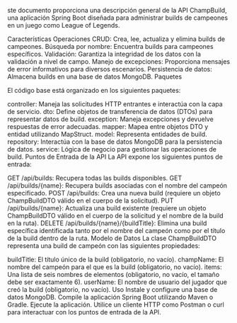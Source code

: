 ste documento proporciona una descripción general de la API ChampBuild, una aplicación Spring Boot diseñada para administrar builds de campeones en un juego como League of Legends.

Características
Operaciones CRUD: Crea, lee, actualiza y elimina builds de campeones.
Búsqueda por nombre: Encuentra builds para campeones específicos.
Validación: Garantiza la integridad de los datos con la validación a nivel de campo.
Manejo de excepciones: Proporciona mensajes de error informativos para diversos escenarios.
Persistencia de datos: Almacena builds en una base de datos MongoDB.
Paquetes

El código base está organizado en los siguientes paquetes:

controller: Maneja las solicitudes HTTP entrantes e interactúa con la capa de servicio.
dto: Define objetos de transferencia de datos (DTOs) para representar datos de build.
exception: Maneja excepciones y devuelve respuestas de error adecuadas.
mapper: Mapea entre objetos DTO y entidad utilizando MapStruct.
model: Representa entidades de build.
repository: Interactúa con la base de datos MongoDB para la persistencia de datos.
service: Lógica de negocio para gestionar las operaciones de build.
Puntos de Entrada de la API
La API expone los siguientes puntos de entrada:

GET /api/builds: Recupera todas las builds disponibles.
GET /api/builds/{name}: Recupera builds asociadas con el nombre del campeón especificado.
POST /api/builds: Crea una nueva build (requiere un objeto ChampBuildDTO válido en el cuerpo de la solicitud).
PUT /api/builds/{name}: Actualiza una build existente (requiere un objeto ChampBuildDTO válido en el cuerpo de la solicitud y el nombre de la build en la ruta).
DELETE /api/builds/{name}/{buildTitle}: Elimina una build específica identificada tanto por el nombre del campeón como por el título de la build dentro de la ruta.
Modelo de Datos
La clase ChampBuildDTO representa una build de campeón con las siguientes propiedades:

buildTitle: El título único de la build (obligatorio, no vacío).
champName: El nombre del campeón para el que es la build (obligatorio, no vacío).
items: Una lista de seis nombres de elementos (obligatorio, no vacío, el tamaño debe ser exactamente 6).
userName: El nombre de usuario del jugador que creó la build (obligatorio, no vacío).
Uso
Instale y configure una base de datos MongoDB.
Compile la aplicación Spring Boot utilizando Maven o Gradle.
Ejecute la aplicación.
Utilice un cliente HTTP como Postman o curl para interactuar con los puntos de entrada de la API.